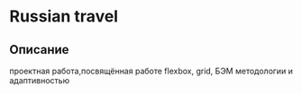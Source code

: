 # Russian travel

## Описание

проектная работа,посвящённая работе flexbox, grid, БЭМ методологии и адаптивностью